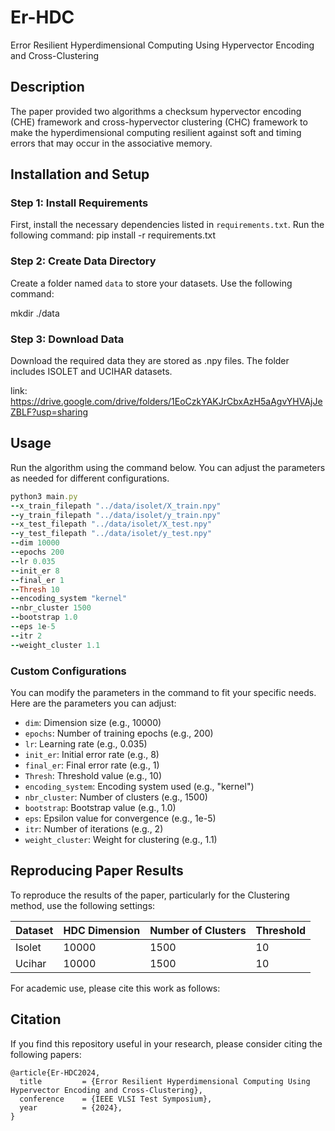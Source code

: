 # Er-HDC
Error Resilient Hyperdimensional Computing Using Hypervector Encoding and Cross-Clustering

## Description
The paper provided two algorithms a checksum hypervector encoding (CHE) framework and cross-hypervector clustering (CHC) framework to make the hyperdimensional computing resilient against soft and timing errors that may occur in the associative memory.

## Installation and Setup

### Step 1: Install Requirements
First, install the necessary dependencies listed in `requirements.txt`. Run the following command:
pip install -r requirements.txt

### Step 2: Create Data Directory
Create a folder named `data` to store your datasets. Use the following command:

mkdir ./data

### Step 3: Download Data
Download the required data they are stored as .npy files. The folder includes ISOLET and UCIHAR datasets.

link: https://drive.google.com/drive/folders/1EoCzkYAKJrCbxAzH5aAgvYHVAjJeZBLF?usp=sharing


## Usage

Run the algorithm using the command below. You can adjust the parameters as needed for different configurations.
```rb
python3 main.py
--x_train_filepath "../data/isolet/X_train.npy"
--y_train_filepath "../data/isolet/y_train.npy"
--x_test_filepath "../data/isolet/X_test.npy"
--y_test_filepath "../data/isolet/y_test.npy"
--dim 10000
--epochs 200
--lr 0.035
--init_er 8
--final_er 1
--Thresh 10
--encoding_system "kernel"
--nbr_cluster 1500
--bootstrap 1.0
--eps 1e-5
--itr 2
--weight_cluster 1.1
```


### Custom Configurations
You can modify the parameters in the command to fit your specific needs. Here are the parameters you can adjust:
- `dim`: Dimension size (e.g., 10000)
- `epochs`: Number of training epochs (e.g., 200)
- `lr`: Learning rate (e.g., 0.035)
- `init_er`: Initial error rate (e.g., 8)
- `final_er`: Final error rate (e.g., 1)
- `Thresh`: Threshold value (e.g., 10)
- `encoding_system`: Encoding system used (e.g., "kernel")
- `nbr_cluster`: Number of clusters (e.g., 1500)
- `bootstrap`: Bootstrap value (e.g., 1.0)
- `eps`: Epsilon value for convergence (e.g., 1e-5)
- `itr`: Number of iterations (e.g., 2)
- `weight_cluster`: Weight for clustering (e.g., 1.1)

## Reproducing Paper Results
To reproduce the results of the paper, particularly for the Clustering method, use the following settings:

| Dataset | HDC Dimension | Number of Clusters | Threshold |
|---------|---------------|--------------------|-----------|
| Isolet  | 10000         | 1500               | 10        |
| Ucihar  | 10000         | 1500               | 10        |

For academic use, please cite this work as follows:

## <span id="citelink">Citation</span>
If you find this repository useful in your research, please consider citing the following papers:
```
@article{Er-HDC2024,
  title         = {Error Resilient Hyperdimensional Computing Using Hypervector Encoding and Cross-Clustering},
  conference    = {IEEE VLSI Test Symposium},
  year          = {2024},
}
```

